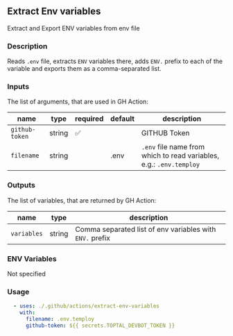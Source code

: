 ## Extract Env variables

Extract and Export ENV variables from env file

### Description

Reads `.env` file, extracts `ENV` variables there,
adds `ENV.` prefix to each of the variable
and exports them as a comma-separated list.

### Inputs

The list of arguments, that are used in GH Action:

| name           | type   | required | default | description                                                         |
| -------------- | ------ | -------- | ------- | ------------------------------------------------------------------- |
| `github-token` | string | ✅        |         | GITHUB Token                                                        |
| `filename`     | string |          | .env    | `.env` file name from which to read variables, e.g.: `.env.temploy` |

### Outputs

The list of variables, that are returned by GH Action:

| name        | type   | description                                              |
| ----------- | ------ | -------------------------------------------------------- |
| `variables` | string | Comma separated list of env variables with `ENV.` prefix |

### ENV Variables

Not specified

### Usage

```yaml
  - uses: ./.github/actions/extract-env-variables
    with:
      filename: .env.temploy
      github-token: ${{ secrets.TOPTAL_DEVBOT_TOKEN }}
```
